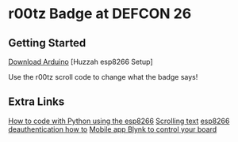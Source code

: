 # r00tz Badge at DEFCON 26

## Getting Started
[Download Arduino](https://www.arduino.cc/en/Main/Donate) 
[Huzzah esp8266 Setup]

Use the r00tz scroll code to change what the badge says!

## Extra Links
[How to code with Python using the esp8266](https://learn.adafruit.com/micropython-basics-how-to-load-micropython-on-a-board)
[Scrolling text](http://prawnhead.com/2017/11/16/displaying-text-on-the-adafruit-charliewing/)
[esp8266 deauthentication how to](https://github.com/spacehuhn/esp8266_deauther)
[Mobile app Blynk to control your board](https://www.blynk.cc/)



